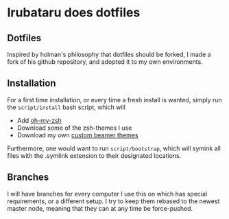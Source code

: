 # Irubataru does dotfiles

## Dotfiles

Inspired by holman's philosophy that dotfiles should be forked, I made a fork of
his github repository, and adopted it to my own environments.

## Installation

For a first time installation, or every time a fresh install is wanted, simply
run the `script/install` bash script, which will

 * Add [oh-my-zsh](https://github.com/robbyrussell/oh-my-zsh)
 * Download some of the zsh-themes I use
 * Download my own [custom beamer
   themes](https://github.com/Irubataru/custom-beamer-themes)

Furthermore, one would want to run `script/bootstrap`, which will symink all
files with the .symlink extension to their designated locations.

## Branches

I will have branches for every computer I use this on which has special
requirements, or a different setup. I try to keep them rebased to the newest
master node, meaning that they can at any time be force-pushed.
